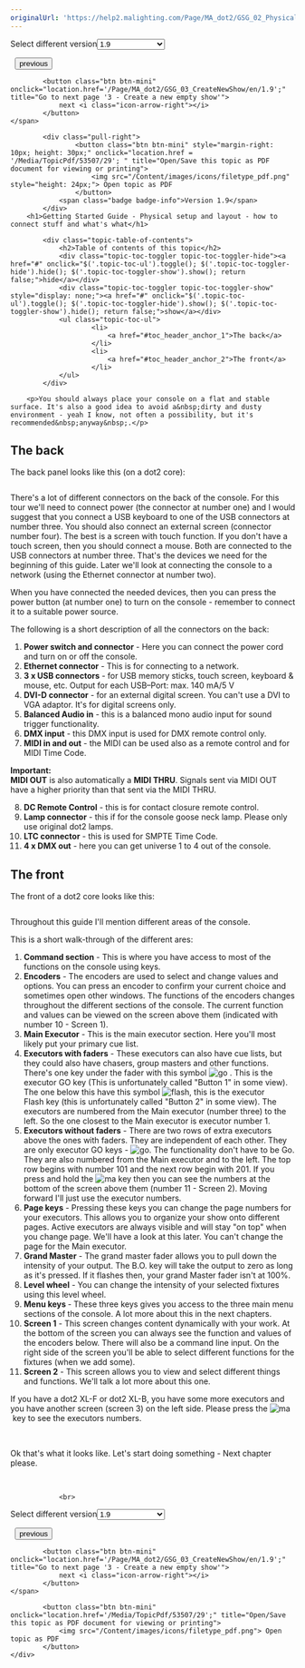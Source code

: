 ```yaml
---
originalUrl: 'https://help2.malighting.com/Page/MA_dot2/GSG_02_PhysicalSetupAndLayout/en/1.9'
---
```


<div class="topic-navigation">

<div class="pull-right">
	<span class="pull-left">


<div class="pull-left">
<form action="/Topic/SetCurrentVersionNumber" class="form-inline" id="frmTagSelector" method="post">	<span class="form-mini">
		<div class="input-prepend"><span class="add-on">Select different version</span><select autocomplete="off" id="versionNumberId" name="versionNumberId" onchange="$(this).closest('#frmTagSelector').submit();" style="width: 120px;"><option value="">- latest -</option>
<option value="3">1.1</option>
<option value="7">1.2</option>
<option value="12">1.3</option>
<option value="16">1.5</option>
<option selected="selected" value="29">1.9</option>
</select></div>
		<input data-val="true" data-val-number="The field Int32 must be a number." data-val-required="The Int32 field is required." id="ProductId" name="ProductId" type="hidden" value="28">
		<input id="CurrentGuid" name="CurrentGuid" type="hidden" value="f05738f2-0e05-46c2-8a20-88c0852321e8">
	</span>
</form></div>&nbsp;	</span>
	<span class="pull-right" style="white-space: nowrap;">
			<button class="btn btn-mini" onclick="location.href='/Page/MA_dot2/GSG_01_Introduction/en/1.9'; " title="Go to previous page '1 - Introduction'">
				<i class="icon-arrow-left"></i> previous
			</button>

			<button class="btn btn-mini" onclick="location.href='/Page/MA_dot2/GSG_03_CreateNewShow/en/1.9';" title="Go to next page '3 - Create a new empty show'">
				next <i class="icon-arrow-right"></i> 
			</button>
	</span>
</div>
<div class="clear-fix" style="margin-bottom: 10px"></div>
</div>

		
			<div class="pull-right">
					<button class="btn btn-mini" style="margin-right: 10px; height: 30px;" onclick="location.href = '/Media/TopicPdf/53507/29'; " title="Open/Save this topic as PDF document for viewing or printing">
						<img src="/Content/images/icons/filetype_pdf.png" style="height: 24px;"> Open topic as PDF
					</button>
				<span class="badge badge-info">Version 1.9</span>
			</div>
		<h1>Getting Started Guide - Physical setup and layout - how to connect stuff and what's what</h1>

			<div class="topic-table-of-contents">
				<h2>Table of contents of this topic</h2>
				<div class="topic-toc-toggler topic-toc-toggler-hide"><a href="#" onclick="$('.topic-toc-ul').toggle(); $('.topic-toc-toggler-hide').hide(); $('.topic-toc-toggler-show').show(); return false;">hide</a></div>
				<div class="topic-toc-toggler topic-toc-toggler-show" style="display: none;"><a href="#" onclick="$('.topic-toc-ul').toggle(); $('.topic-toc-toggler-hide').show(); $('.topic-toc-toggler-show').hide(); return false;">show</a></div>
				<ul class="topic-toc-ul">
						<li>
							<a href="#toc_header_anchor_1">The back</a>
						</li>
						<li>
							<a href="#toc_header_anchor_2">The front</a>
						</li>
				</ul>
			</div>

		<p>You should always place your console on a flat and stable surface. It's also a good idea to avoid a&nbsp;dirty and dusty environment - yeah I know, not often a possibility, but it's recommended&nbsp;anyway&nbsp;.</p>

<a name="toc_header_anchor_1" id="toc_header_anchor_1" class="topic-toc-item"></a><h2>The back</h2>

<p>The back panel looks like this (on a dot2 core):</p>

<p><img alt="" src="/Media/Image/Dot2_GettingStarted_PhysicalSetupAndLayout_01_1-1_2.png"></p>

<p>There's a lot of different connectors on the back of the console. For this tour we'll need to connect power (the connector at number one) and I would suggest that you connect a USB keyboard to one of the USB connectors at number three. You should also connect an external screen (connector number four). The best is a screen with touch function. If you don't have a touch screen, then you should connect a mouse. Both are connected to the USB connectors at number three. That's the devices we need for the beginning of this guide. Later we'll look at connecting the console to a network (using the&nbsp;Ethernet connector at number two). &nbsp;</p>

<p>When you have connected the needed devices, then you can press the power button (at number one) to turn on the console - remember to connect it to a suitable power source.</p>

<p>The following is a short description of all the connectors on the back:</p>

<ol>
	<li><strong>Power switch and connector</strong> - Here you can connect the power cord and turn on or off the console.</li>
	<li><strong>Ethernet connector</strong> - This is for connecting to a network.</li>
	<li><strong>3 x USB connectors</strong> - for USB memory sticks, touch screen, keyboard &amp; mouse, etc. Output for each USB–Port: max. 140 mA/5 V</li>
	<li><strong>DVI-D connector</strong> - for an external digital screen. You can't use a DVI to VGA adaptor. It's for digital screens only.</li>
	<li><strong>Balanced Audio in</strong> - this is a balanced mono audio input for sound trigger functionality.</li>
	<li><strong>DMX input</strong> - this DMX input is used for DMX remote control only.</li>
	<li><strong>MIDI in and out</strong> - the MIDI can be used also as a remote control and for MIDI Time Code.</li>
</ol>

<div class="important"><strong>Important:</strong><br>
<strong>MIDI OUT</strong> is also automatically a <strong>MIDI THRU</strong>. Signals sent via MIDI OUT have a higher priority than that sent via the MIDI THRU.&nbsp;</div>

<ol start="8">
	<li><strong>DC Remote Control</strong> - this is for contact closure remote control.</li>
	<li><strong>Lamp connector</strong> - this if for the console goose neck lamp. Please only use original&nbsp;dot2 lamps.</li>
	<li><strong>LTC&nbsp;connector</strong> - this is used for SMPTE&nbsp;Time Code.</li>
	<li><strong>4 x DMX out</strong> - here you can get universe 1 to 4 out of the console.</li>
</ol>

<a name="toc_header_anchor_2" id="toc_header_anchor_2" class="topic-toc-item"></a><h2>The front</h2>

<p>The front of a dot2 core looks like this:</p>

<p><img alt="" src="/Media/Image/Dot2_GettingStarted_PhysicalSetupAndLayout_TheFront_2.png"></p>

<p>Throughout this guide I'll mention different areas of the console.&nbsp;</p>

<p>This is a short walk-through of the different ares:</p>

<ol>
	<li><strong>Command section</strong> - This is where you have access to most of the functions on the console using keys.</li>
	<li><strong>Encoders</strong> - The encoders are used to select and change values and options. You can press an encoder to confirm your current choice and sometimes open other windows. The functions of the encoders changes throughout the different sections of the console. The current function and values can be viewed on the screen above them (indicated with number 10 - Screen 1).</li>
	<li><strong>Main Executor</strong> - This is the main executor section. Here you'll most likely put your primary cue list.</li>
	<li><strong>Executors with faders</strong> - These executors can also have cue lists, but they could also have chasers, group masters and other functions. There's one key under the fader with this symbol <span class="hardkey"><img alt="go" src="/Media/Mlg/go_1.png"></span> . This is the executor GO key (This is unfortunately called "Button 1" in some view). The one below this have this symbol <span class="hardkey"><img alt="flash" src="/Media/Mlg/flash_1.png"></span>, this is the executor Flash&nbsp;key (this is unfortunately called "Button 2" in some view). The executors are numbered from the Main executor (number three) to the left. So the one closest to the Main executor is executor number 1.</li>
	<li><strong>Executors without faders</strong> - There are two rows of extra executors above the ones with faders. They are independent&nbsp;of each other. They are only executor GO keys - <span class="hardkey"><img alt="go" src="/Media/Mlg/go_1.png"></span>. The functionality&nbsp;don't have to be Go. They are also numbered from the Main executor and to the left. The top row begins with number 101 and the next row begin with 201. If you press and hold the <span class="hardkey"><img alt="ma" src="/Media/Mlg/ma.png"></span> key then you can see the numbers at the bottom of the screen above them (number 11 - Screen 2). Moving forward I'll just use the executor numbers.&nbsp;</li>
	<li><strong>Page keys</strong> - Pressing these keys you can change the page numbers for your executors. This allows you to organize your show onto different pages. Active executors are always visible and will stay "on top" when you change page. We'll have a look at this later. You can't change the page for the Main executor.</li>
	<li><strong>Grand Master</strong> - The grand master fader allows you to pull down the intensity of your output. The <span class="hardkey">B.O.</span> key will take the output to zero as long as it's pressed. If it flashes then, your grand Master fader isn't at 100%.</li>
	<li><strong>Level wheel</strong> - You can change the intensity of your selected fixtures using this level wheel.</li>
	<li><strong>Menu keys </strong>- These three keys gives you access to the three main menu sections of the console. A lot more about this in the next chapters.</li>
	<li><strong>Screen 1</strong> - This screen changes content dynamically with your work. At the bottom of the screen you can always see the function and values of the encoders below. There will also be a command line input. On the right side of the screen you'll be able to select different functions for the fixtures (when we add some).</li>
	<li><strong>Screen 2</strong> - This screen allows you to view and select different things and functions. We'll talk a lot more about this one.</li>
</ol>

<p>If you have a dot2 XL-F or dot2 XL-B, you have some more executors and you have another screen (screen 3) on the left side. Please press the&nbsp;<span class="hardkey"><img alt="ma" src="/Media/Mlg/ma.png"></span>&nbsp;key to see the executors numbers.</p>

<p>&nbsp;</p>

<p>Ok that's what it looks like. Let's start doing something - Next chapter please.&nbsp;</p>

<p>&nbsp;</p>


				<br>
<div class="topic-navigation">

<div class="pull-right">
	<span class="pull-left">


<div class="pull-left">
<form action="/Topic/SetCurrentVersionNumber" class="form-inline" id="frmTagSelector" method="post">	<span class="form-mini">
		<div class="input-prepend"><span class="add-on">Select different version</span><select autocomplete="off" id="versionNumberId" name="versionNumberId" onchange="$(this).closest('#frmTagSelector').submit();" style="width: 120px;"><option value="">- latest -</option>
<option value="3">1.1</option>
<option value="7">1.2</option>
<option value="12">1.3</option>
<option value="16">1.5</option>
<option selected="selected" value="29">1.9</option>
</select></div>
		<input data-val="true" data-val-number="The field Int32 must be a number." data-val-required="The Int32 field is required." id="ProductId" name="ProductId" type="hidden" value="28">
		<input id="CurrentGuid" name="CurrentGuid" type="hidden" value="f05738f2-0e05-46c2-8a20-88c0852321e8">
	</span>
</form></div>&nbsp;	</span>
	<span class="pull-right" style="white-space: nowrap;">
			<button class="btn btn-mini" onclick="location.href='/Page/MA_dot2/GSG_01_Introduction/en/1.9'; " title="Go to previous page '1 - Introduction'">
				<i class="icon-arrow-left"></i> previous
			</button>

			<button class="btn btn-mini" onclick="location.href='/Page/MA_dot2/GSG_03_CreateNewShow/en/1.9';" title="Go to next page '3 - Create a new empty show'">
				next <i class="icon-arrow-right"></i> 
			</button>
	</span>
</div>
	<div class="clear-fix"></div>
	<div class="pull-right">
	
			<button class="btn btn-mini" onclick="location.href='/Media/TopicPdf/53507/29';" title="Open/Save this topic as PDF document for viewing or printing">
				<img src="/Content/images/icons/filetype_pdf.png"> Open topic as PDF
			</button>
	</div>
<div class="clear-fix" style="margin-bottom: 10px"></div>
</div>

	

